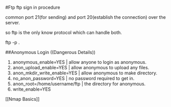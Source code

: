 #Ftp
ftp sign in procedure

common port 21(for sending) and port 20(establish the connection) over the server.

so ftp is the only know protocol which can handle both.

ftp <target> -p <port number>.

##Anonymous Login ((Dangerous Details))

1. anonymous_enable=YES  | allow anyone to login as anonymous.
2. anon_upload_enable=YES | allow anonymous to upload any files.
3. anon_mkdir_write_enable=YES | allow anonymous to make directory.
4. no_anon_password=YES | no password required to get in.
5. anon_root=/home/username/ftp | the directory for anonymous.
6. write_enable=YES

[[Nmap Basics]]